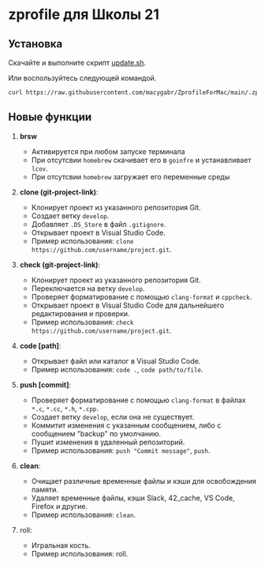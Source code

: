 # zprofile для Школы 21

## Установка
Скачайте и выполните скрипт [update.sh](https://github.com/macygabr/ZprofileForMac/blob/main/update.sh).

Или воспользуйтесь следующей командой.
```bash
curl https://raw.githubusercontent.com/macygabr/ZprofileForMac/main/.zprofile > ~/.zprofile
```

## Новые функции

1. **brsw**
   - Активируется при любом запуске терминала
   - При отсутсвии `homebrew` скачивает его в `goinfre` и устанавливает `lcov`.
   - При отсутсвии `homebrew` загружает его переменные среды
2. **clone (git-project-link)**:
   - Клонирует проект из указанного репозитория Git.
   - Создает ветку `develop`.
   - Добавляет `.DS_Store` в файл `.gitignore`.
   - Открывает проект в Visual Studio Code.
   - Пример использования: `clone https://github.com/username/project.git`.

3. **check (git-project-link)**:
   - Клонирует проект из указанного репозитория Git.
   - Переключается на ветку `develop`.
   - Проверяет форматирование с помощью `clang-format` и `cppcheck`.
   - Открывает проект в Visual Studio Code для дальнейшего редактирования и проверки.
   - Пример использования: `check https://github.com/username/project.git`.

4. **code [path]**:
   - Открывает файл или каталог в Visual Studio Code.
   - Пример использования: `code .`, `code path/to/file`.

5. **push [commit]**:
   - Проверяет форматирование с помощью `clang-format` в файлах `*.c`, `*.cc`, `*.h`, `*.cpp`.
   - Создает ветку `develop`, если она не существует.
   - Коммитит изменения с указанным сообщением, либо с сообщением "backup" по умолчанию.
   - Пушит изменения в удаленный репозиторий.
   - Пример использования: `push "Commit message"`, `push`.

6. **clean**:
   - Очищает различные временные файлы и кэши для освобождения памяти.
   - Удаляет временные файлы, кэши Slack, 42_cache, VS Code, Firefox и другие.
   - Пример использования: `clean`.
7. roll:
   - Игральная кость.
   - Пример использования: roll.